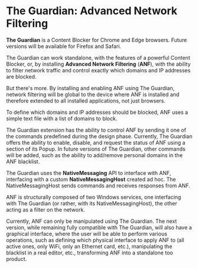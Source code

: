 # The Guardian: Advanced Network Filtering

**The Guardian** is a Content Blocker for Chrome and Edge browsers. Future versions will be available for Firefox and Safari.

The Guardian can work standalone, with the features of a powerful Content Blocker, or, by installing **Advanced Network Filtering** (**ANF**), with the ability to filter network traffic and control exactly which domains and IP addresses are blocked.

But there's more. By installing and enabling ANF using The Guardian, network filtering will be global to the device where ANF is installed and therefore extended to all installed applications, not just browsers.

To define which domains and IP addresses should be blocked, ANF uses a simple text file with a list of domains to block.

The Guardian extension has the ability to control ANF by sending it one of the commands predefined during the design phase. 
Currently, The Guardian offers the ability to enable, disable, and request the status of ANF using a section of its Popup. In future versions of The Guardian, other commands will be added, such as the ability to add/remove personal domains in the ANF blacklist.

The Guardian uses the **NativeMessaging** API to interface with ANF, interfacing with a custom **NativeMessagingHost** created ad hoc. The NativeMessagingHost sends commands and receives responses from ANF.

ANF is structurally composed of two Windows services, one interfacing with The Guardian (or rather, with its NativeMessagingHost), the other acting as a filter on the network.

Currently, ANF can only be manipulated using The Guardian. The next version, while remaining fully compatible with The Guardian, will also have a graphical interface, where the user will be able to perform various operations, such as defining which physical interface to apply ANF to (all active ones, only WiFi, only an Ethernet card, etc.), manipulating the blacklist in a real editor, etc., transforming ANF into a standalone too product.
